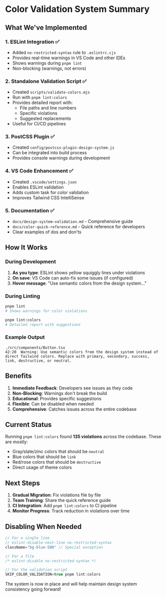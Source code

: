 # Color Validation System Summary

## What We've Implemented

### 1. **ESLint Integration** ✅
- Added `no-restricted-syntax` rule to `.eslintrc.cjs`
- Provides real-time warnings in VS Code and other IDEs
- Shows warnings during `pnpm lint`
- Non-blocking (warnings, not errors)

### 2. **Standalone Validation Script** ✅
- Created `scripts/validate-colors.mjs`
- Run with `pnpm lint:colors`
- Provides detailed report with:
  - File paths and line numbers
  - Specific violations
  - Suggested replacements
- Useful for CI/CD pipelines

### 3. **PostCSS Plugin** ✅
- Created `config/postcss-plugin-design-system.js`
- Can be integrated into build process
- Provides console warnings during development

### 4. **VS Code Enhancement** ✅
- Created `.vscode/settings.json`
- Enables ESLint validation
- Adds custom task for color validation
- Improves Tailwind CSS IntelliSense

### 5. **Documentation** ✅
- `docs/design-system-validation.md` - Comprehensive guide
- `docs/color-quick-reference.md` - Quick reference for developers
- Clear examples of dos and don'ts

## How It Works

### During Development
1. **As you type**: ESLint shows yellow squiggly lines under violations
2. **On save**: VS Code can auto-fix some issues (if configured)
3. **Hover message**: "Use semantic colors from the design system..."

### During Linting
```bash
pnpm lint
# Shows warnings for color violations

pnpm lint:colors
# Detailed report with suggestions
```

### Example Output
```
./src/components/Button.tsx
42:20  Warning: Use semantic colors from the design system instead of direct Tailwind colors. Replace with primary, secondary, success, link, destructive, or neutral.
```

## Benefits

1. **Immediate Feedback**: Developers see issues as they code
2. **Non-Blocking**: Warnings don't break the build
3. **Educational**: Provides specific suggestions
4. **Flexible**: Can be disabled when needed
5. **Comprehensive**: Catches issues across the entire codebase

## Current Status

Running `pnpm lint:colors` found **135 violations** across the codebase. These are mostly:
- Gray/slate/zinc colors that should be `neutral`
- Blue colors that should be `link`
- Red/rose colors that should be `destructive`
- Direct usage of theme colors

## Next Steps

1. **Gradual Migration**: Fix violations file by file
2. **Team Training**: Share the quick reference guide
3. **CI Integration**: Add `pnpm lint:colors` to CI pipeline
4. **Monitor Progress**: Track reduction in violations over time

## Disabling When Needed

```javascript
// For a single line
// eslint-disable-next-line no-restricted-syntax
className="bg-blue-500" // Special exception

// For a file
/* eslint-disable no-restricted-syntax */

// For the validation script
SKIP_COLOR_VALIDATION=true pnpm lint:colors
```

The system is now in place and will help maintain design system consistency going forward!
